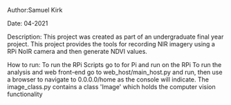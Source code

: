 Author:Samuel Kirk

Date: 04-2021

Description: 
This project was created as part of an undergraduate final year project. 
This project provides the tools for recording NIR imagery using a RPi NoIR camera and then generate NDVI values.

How to run: 
To run the RPi Scripts go to for Pi and run on the RPi
To run the analysis and web front-end go to web_host/main_host.py and run, then use a browser to navigate to 0.0.0.0/home as the console will indicate.
The image_class.py contains a class 'Image' which holds the computer vision functionality 
